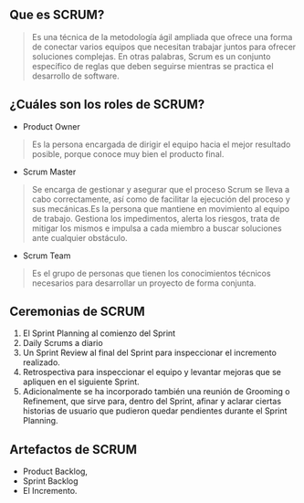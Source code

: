 ## Que es SCRUM?
 > Es una técnica de la metodología ágil ampliada que ofrece una forma de conectar varios equipos que necesitan trabajar juntos para ofrecer soluciones complejas. En otras palabras, Scrum es un conjunto específico de reglas que deben seguirse mientras se practica el desarrollo de software.
## ¿Cuáles son los roles de SCRUM?
- Product Owner
> Es la persona encargada de dirigir el equipo hacia el mejor resultado posible, porque conoce muy bien el producto final.
- Scrum Master
> Se encarga de gestionar y asegurar que el proceso Scrum se lleva a cabo correctamente, así como de facilitar la ejecución del proceso y sus mecánicas.Es la persona que mantiene en movimiento al equipo de trabajo. Gestiona los impedimentos, alerta los riesgos, trata de mitigar los mismos e impulsa a cada miembro a buscar soluciones ante cualquier obstáculo.
- Scrum Team
> Es el grupo de personas que tienen los conocimientos técnicos necesarios para desarrollar un proyecto de forma conjunta. 
## Ceremonias de SCRUM
1. El Sprint Planning al comienzo del Sprint
2. Daily Scrums a diario
3. Un Sprint Review al final del Sprint para inspeccionar el incremento realizado.
4. Retrospectiva para inspeccionar el equipo y levantar mejoras que se apliquen en el siguiente Sprint.
5. Adicionalmente se ha incorporado también una reunión de Grooming o Refinement, que sirve para, dentro del Sprint, afinar y aclarar ciertas historias de usuario que pudieron quedar pendientes durante el Sprint Planning.

## Artefactos de SCRUM
- Product Backlog, 
- Sprint Backlog 
- El Incremento.